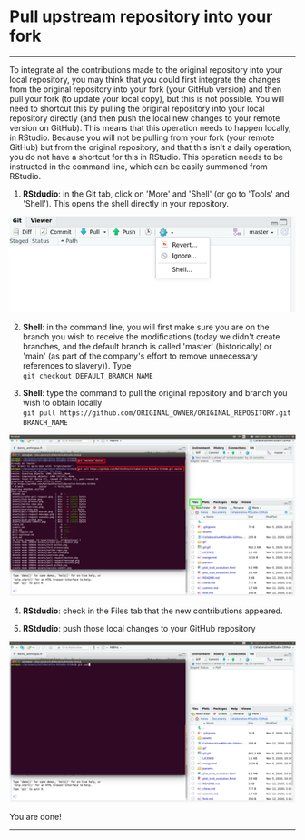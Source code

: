 # Pull upstream repository into your fork

***

To integrate all the contributions made to the original repository into your local repository, you may think that you could first integrate the changes from the original repository into your fork (your GitHub version) and then pull your fork (to update your local copy), but this is not possible. You will need to shortcut this by pulling the original repository into your local repository directly (and then push the local new changes to your remote version on GitHub). This means that this operation needs to happen locally, in RStudio. Because you will not be pulling from your fork (your remote GitHub) but from the original repository, and that this isn't a daily operation, you do not have a shortcut for this in RStudio. This operation needs to be instructed in the command line, which can be easily summoned from RStudio.

1. **RStdudio**: in the Git tab, click on 'More' and 'Shell' (or go to 'Tools' and 'Shell'). This opens the shell directly in your repository.

![](./assets/open-shell.png)

2. **Shell**: in the command line, you will first make sure you are on the branch you wish to receive the modifications (today we didn't create branches, and the default branch is called 'master' (historically) or 'main' (as part of the company's effort to remove unnecessary references to slavery)). Type  
`git checkout DEFAULT_BRANCH_NAME`

3. **Shell**: type the command to pull the original repository and branch you wish to obtain locally  
`git pull https://github.com/ORIGINAL_OWNER/ORIGINAL_REPOSITORY.git BRANCH_NAME`

![](./assets/command-line.png)

4. **RStdudio**: check in the Files tab that the new contributions appeared.

5. **RStdudio**: push those local changes to your GitHub repository

![](./assets/final-push.png)


You are done!

***
